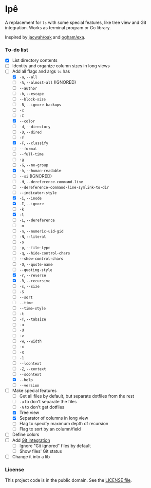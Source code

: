 # Ipê

A replacement for `ls` with some special features, like tree view and Git integration. Works as terminal program or Go library.

Inspired by [jacwah/oak][1] and [ogham/exa][2].

### To-do list

- [x] List directory contents
- [ ] Identity and organize column sizes in long views
- [ ] Add all flags and args `ls` has
  - [x] `-a`, `--all`
  - [ ] `-A`, `--almost-all` (IGNORED)
  - [ ] `--author`
  - [ ] `-b`, `--escape`
  - [ ] `--block-size`
  - [ ] `-B`, `--ignore-backups`
  - [ ] `-c`
  - [ ] `-C`
  - [x] `--color`
  - [ ] `-d`, `--directory`
  - [ ] `-D`, `--dired`
  - [ ] `-f`
  - [x] `-F`, `--classify`
  - [ ] `--format`
  - [ ] `--full-time`
  - [ ] `-g`
  - [ ] `-G`, `--no-group`
  - [x] `-h`, `--human-readable`
  - [ ] `--si` (IGNORED)
  - [ ] `-H`, `--dereference-command-line`
  - [ ] `--dereference-command-line-symlink-to-dir`
  - [ ] `--indicator-style`
  - [x] `-i`, `--inode`
  - [x] `-I`, `--ignore`
  - [ ] `-k`
  - [x] `-l`
  - [ ] `-L`, `--dereference`
  - [ ] `-m`
  - [ ] `-n`, `--numeric-uid-gid`
  - [ ] `-N`, `--literal`
  - [ ] `-o`
  - [ ] `-p`, `--file-type`
  - [ ] `-q`, `--hide-control-chars`
  - [ ] `--show-control-chars`
  - [ ] `-Q`, `--quote-name`
  - [ ] `--quoting-style`
  - [x] `-r`, `--reverse`
  - [x] `-R`, `--recursive`
  - [ ] `-s`, `--size`
  - [ ] `-S`
  - [ ] `--sort`
  - [ ] `--time`
  - [ ] `--time-style`
  - [ ] `-t`
  - [ ] `-T`, `--tabsize`
  - [ ] `-u`
  - [ ] `-U`
  - [ ] `-v`
  - [ ] `-w`, `--width`
  - [ ] `-x`
  - [ ] `-X`
  - [ ] `-1`
  - [ ] `--lcontext`
  - [ ] `-Z`, `--context`
  - [ ] `--scontext`
  - [x] `--help`
  - [ ] `--version`
- [ ] Make special features
  - [ ] Get all files by default, but separate dotfiles from the rest
  - [ ] `-a` to don't separate the files
  - [ ] `-A` to don't get dotfiles
  - [x] Tree view
  - [x] Separator of columns in long view
  - [ ] Flag to specify maximum depth of recursion
  - [ ] Flag to sort by an column/field
- [ ] Define colors
- [ ] Add [Git integration][3]
  - [ ] Ignore "Git ignored" files by default
  - [ ] Show files' Git status 
- [ ] Change it into a lib

### License

This project code is in the public domain. See the [LICENSE file][4].

[1]: https://github.com/jacwah/oak/
[2]: https://github.com/ogham/exa/
[3]: https://github.com/libgit2/git2go
[4]: https://github.com/Nhanderu/ype/blob/master/LICENSE
